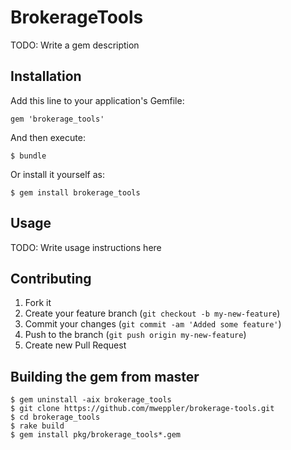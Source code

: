 # BrokerageTools

TODO: Write a gem description

## Installation

Add this line to your application's Gemfile:

    gem 'brokerage_tools'

And then execute:

    $ bundle

Or install it yourself as:

    $ gem install brokerage_tools

## Usage

TODO: Write usage instructions here

## Contributing

1. Fork it
2. Create your feature branch (`git checkout -b my-new-feature`)
3. Commit your changes (`git commit -am 'Added some feature'`)
4. Push to the branch (`git push origin my-new-feature`)
5. Create new Pull Request


## Building the gem from master
    $ gem uninstall -aix brokerage_tools
    $ git clone https://github.com/mweppler/brokerage-tools.git
    $ cd brokerage_tools
    $ rake build
    $ gem install pkg/brokerage_tools*.gem

